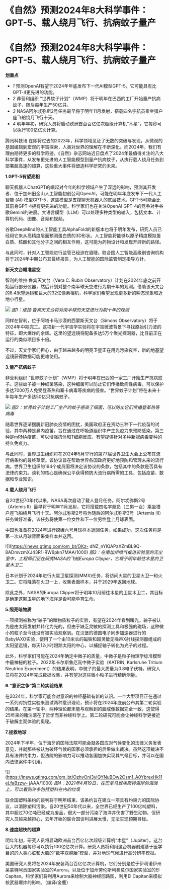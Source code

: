 # 《自然》预测2024年8大科学事件：GPT-5、载人绕月飞行、抗病蚊子量产

# 《自然》预测2024年8大科学事件：GPT-5、载人绕月飞行、抗病蚊子量产

**划重点**

  * _1_ 预测OpenAI有望于2024年年底发布下一代AI模型GPT-5，它可能具有比GPT-4更先进的功能。
  * _2_ 非营利组织 “世界蚊子计划”（WMP）将于明年在巴西的工厂开始量产抗病蚊子，随后每年生产50亿只。
  * _3_ NASA阿尔忒弥斯2号任务最早将于明年11月发射，搭载四名宇航员乘坐猎户座飞船绕月飞行十天。
  * _4_ 明年年初，研究人员将启动欧洲首台百亿亿次超级计算机“木星”，它每秒可以执行100亿亿次计算。

腾讯科技讯
在即将过去的2023年，科学领域见证了无数的突破与发现，从微观的基因编辑到宏观的宇宙探索，人类对世界的理解在不断深化。而2024年，我们有理由期待更多的科学奇迹。《自然》杂志网站近日盘点了2024年最值得关注的八大科学事件，从发布更先进的人工智能模型到量产抗病蚊子，从执行载人绕月任务到部署超高速的超算，这些重大事件将塑造科学研究的未来。

**1.GPT-5有望亮相**

聊天机器人ChatGPT的崛起对今年的科学领域产生了深远的影响，预测其开发者、位于加州旧金山人工智能初创公司OpenAI，可能在明年年底发布下一代人工智能
(AI) 模型GPT-5，这些模型是支撑聊天机器人的底层技术。GPT-5可能会比其前身GPT-4拥有更先进的功能。科学家们也在关注OpenAI
GPT-4的竞争对手谷歌Gemini的进展。大语言模型（LLM）可以处理多种类型的输入，包括文本、计算机代码、图像、音频和视频。

谷歌DeepMind的人工智能工具AlphaFold的新版本也将于明年发布，研究人员已经用它来从高精度层面预测蛋白质的3D形状。人工智能将能够以原子精度模拟蛋白质、核酸和其他分子之间的相互作用，这可能为药物设计和发现开辟新的路径。

与此同时，针对人工智能进行监管已经迫在眉睫。联合国人工智能高级别咨询机构将于2024年中期公布其最终报告，为人工智能的国际监管制定指导方针。

**新天文台瞄准星空**

智利的维拉·鲁宾天文台（Vera C. Rubin
Observatory）计划在2024年底之前开始运行部分仪器，然后计划对整个南半球天空进行为期十年的观测。借助该天文台的8.4米望远镜和巨大的32亿像素相机，科学家们希望发现更多新的瞬态现象和近地小行星。

![](https://inews.gtimg.com/om_bt/ODZsGA3LBmEf0m97nWl_g3KL4JDZIJIGAzB2WtzPszb68AA/1000)
_图1：维拉·鲁宾天文台将对南半球的天空进行为期十年的观测_

同样在智利，位于阿塔卡马沙漠的西蒙斯天文台（Simons
Observatory）将于2024年中期完工。这项新一代宇宙学实验将在宇宙微波背景下寻找原始引力波的特征，即大爆炸的余辉。这里的望远镜将配备多达5万个聚光探测器，比目前正在运行的类似项目多十倍。

不过，天文学家们担心，由于越来越多的明亮卫星正在用光污染夜空，新的地基望远镜获得数据可能更难使用。

**3.量产抗病蚊子**

非营利组织
“世界蚊子计划”（WMP）将于明年在巴西的一家工厂开始生产抗病蚊子。这些蚊子被一种细菌感染，这种细菌可以防止它们传播致病性病毒，可以保护多达7000万人免受登革热和寨卡病毒等疾病的侵害。“世界蚊子计划”将在未来十年每年生产多达50亿只抗病蚊子。

![](https://inews.gtimg.com/om_bt/ON8tWJ5M3T19rD8Mq2dkR0GOeMm0H4vsTawQfBgY3p1acAA/1000)
_图2：世界蚊子计划工厂生产的蚊子感染了细菌，可以防止它们传播登革热等病毒_

随着世界逐渐摆脱新冠肺炎疫情的困扰，美国政府正在资助三种下一代疫苗的试验，其中两种是鼻内疫苗，旨在通过在呼吸道组织中产生免疫力来预防感染。第三种是mRNA疫苗，可以增强抗体和T细胞反应，有望提供针对多种新冠病毒变种的持久免疫力。

与此同时，世界卫生组织将在2024年5月举行的第77届世界卫生大会上公布其流行病条约的最终草案。该协议旨在帮助世界各国政府更好地预防和管理未来的流行病。世界卫生组织的194个成员国将决定该协议的条款，包括其中的条款是否具有法律约束力。谈判的核心是确保公平获得预防大流行病所需的工具，包括疫苗、数据和专业知识。

**4.载人绕月飞行**

自20世纪70年代以来，NASA再次启动了载人登月任务。阿尔忒弥斯2号（Artemis
II）最早将于明年11月发射，它将搭载四名宇航员（三男一女）乘坐猎户座飞船绕月飞行十天。阿尔忒弥斯2号将为随后的阿尔忒弥斯3号（Artemis
III）任务做好准备，该任务将使第一位女性和下一位男性登上月球表面。

中国也准备在2024年进行嫦娥六号月球样本返回任务。如果成功，这次任务将是第一次从月球背面采集样本并送回。

![](https://inews.gtimg.com/om_bt/OKz-
dNZ_nYlQAPzXZmBL9Q-8ADmvzmXJ43R1-RW6pkn7MAA/1000)
_图3：在南加州喷气推进实验室的无尘室中，工程师们正在研究NASA的飞船Europa Clipper，它将于明年前往木星的卫星木卫二_

日本计划于2024年进行火星卫星探测(MMX)任务，将访问火星的卫星火卫一和火卫二。它将降落在火卫一上，收集表面样本，并于2029年返回地球。

除此之外，NASA的Europa Clipper将于明年10月前往木星的卫星木卫二，其目标是确定这颗卫星的地下海洋是否可能孕育生命。

**5.照亮暗物质**

一项探测被称为“轴子”的暗物质粒子的实验，有望在2024年看到曙光。轴子被认为是由太阳发射并转化为光的，但由于缺乏灵敏的探测工具和极强的磁场，这种微小的粒子至今还没有被实验观察到。在汉堡的德国电子同步加速器进行的BabyIAXO实验，使用了一个由10米长的磁铁和超灵敏无噪声X射线探测器组成的太阳望远镜，每天12小时跟踪太阳的中心，以捕捉轴子转化为光子的过程。

此外，科学家们可能在2024年确定中微子的质量，中微子是粒子物理学标准模型中最神秘的粒子。2022年卡尔斯鲁厄氚中微子实验（KATRIN,
Karlsruhe Tritium Neutrino
Experiment）的结果表明，中微子的最大质量为0.8电子伏特。研究人员将在2024年完成数据收集，并有望对这些微小粒子进行精确测量。

**6.“意识之争”第二轮实验结果**

在2024年，科学家可能会对意识的神经基础有新的认识。一个大型项目正在通过一系列对抗性实验来测试两种意识理论，预计将在2024年底前公布其第二轮实验的结果。在第一轮中，两种理论都未能与观察到的脑成像数据完全一致，这使得25年来的赌注落在了哲学而非神经科学上。第二轮研究可能会让神经科学更接近于破解主观体验的奥秘。

**7.拯救地球**

2024年下半年，位于海牙的国际法院可能会就各国应对气候变化的法律义务发表意见，并就那些被认为破坏气候的国家必须承担的后果做出裁决。虽然这项裁决不具有法律约束力，但法院的影响力可以推动各国加快实现其气候目标，并可以在国内法律案件中引用。

![](https://inews.gtimg.com/om_bt/OzhvOnI3yiQYNuBOw2Osm1_A0YbrexHk11eLfaBzzw-
jAAA/1000) _图4：2021年4月19日，在巴拿马城埃斯特海岸的海滩上，可以看到许多包括塑料在内的垃圾_

联合国塑料条约的谈判将于明年结束，该条约旨在建立一项具有约束力的国际协议，以消除塑料污染。自20世纪50年代以来，全世界已经生产了100亿吨塑料，其中超过70亿吨已经成为废品，很大一部分污染了海洋并伤害了野生动物。但研究人员越来越担心，去年开始的联合国谈判进展太慢，无法实现预期目标。

**8.速度超快的超算**

明年年初，研究人员将启动欧洲首台百亿亿次超级计算机“木星”（Jupiter）。这台巨大的机器每秒可以执行100亿亿次计算。研究人员将利用这台机器创建基于医学目的的人类心脏和大脑的“数字双胞胎”模型，并对地球气候进行高分辨率模拟。

美国研究人员将在2024年安装两台百亿亿次计算机，它们分别是位于伊利诺伊州莱蒙特阿贡国家实验室的Aurora，以及位于加州劳伦斯利弗莫尔国家实验室的El
Capitan。科学家们将利用Aurora来绘制大脑神经回路图，利用El Capitan来模拟核武器爆炸的影响。（编译/金鹿）


